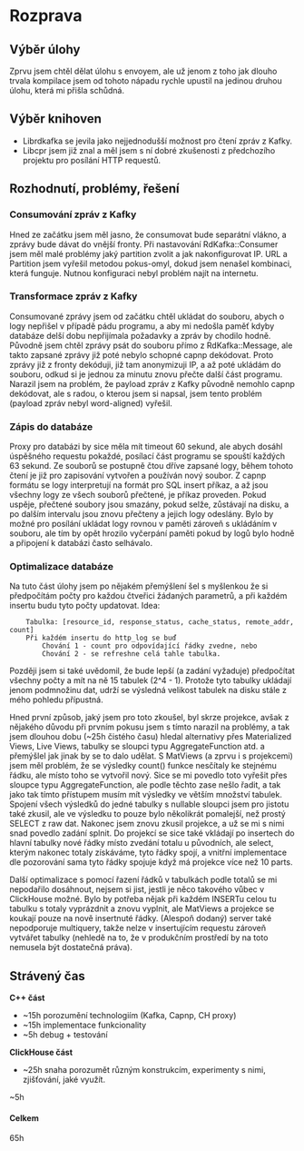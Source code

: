 # Rozprava

## Výběr úlohy

Zprvu jsem chtěl dělat úlohu s envoyem, ale už jenom z toho jak dlouho trvala kompilace jsem od tohoto nápadu rychle upustil na jedinou druhou úlohu, která
mi přišla schůdná.

## Výběr knihoven

- Librdkafka se jevila jako nejjednodušší možnost pro čtení zpráv z Kafky.
- Libcpr jsem již znal a měl jsem s ní dobré zkušenosti z předchozího projektu pro posílání HTTP requestů.

## Rozhodnutí, problémy, řešení

### Consumování zpráv z Kafky

Hned ze začátku jsem měl jasno, že consumovat bude separátní vlákno, a zprávy bude dávat do vnější fronty. Při nastavování RdKafka::Consumer
jsem měl malé problémy jaký partition zvolit a jak nakonfigurovat IP. URL a Partition jsem vyřešil metodou pokus-omyl, dokud jsem nenašel kombinaci,
která funguje. Nutnou konfiguraci nebyl problém najít na internetu.

### Transformace zpráv z Kafky

Consumované zprávy jsem od začátku chtěl ukládat do souboru, abych o logy nepřišel v případě pádu programu, a aby mi nedošla paměť
kdyby databáze delší dobu nepřijímala požadavky a zpráv by chodilo hodně. Původně jsem chtěl zprávy psát do souboru přímo z RdKafka::Message, ale
takto zapsané zprávy již poté nebylo schopné capnp dekódovat. Proto zprávy již z fronty dekóduji, již tam anonymizuji IP, a až poté ukládám do souboru,
odkud si je jednou za minutu znovu přečte další část programu. Narazil jsem na problém, že payload zpráv z Kafky původně nemohlo capnp dekódovat, ale
s radou, o kterou jsem si napsal, jsem tento problém (payload zpráv nebyl word-aligned) vyřešil.

### Zápis do databáze

Proxy pro databázi by sice měla mít timeout 60 sekund, ale abych dosáhl úspěšného requestu pokaždé, posílací část programu se spouští každých 63 sekund.
Ze souborů se postupně čtou dříve zapsané logy, během tohoto čtení je již pro zapisování vytvořen a používán nový soubor. Z capnp formátu se logy 
interpretují na formát pro SQL insert příkaz, a až jsou všechny logy ze všech souborů přečtené, je příkaz proveden. Pokud uspěje, přečtené soubory
jsou smazány, pokud selže, zůstávají na disku, a po dalším intervalu jsou znovu přečteny a jejich logy odeslány. Bylo by možné pro posílání ukládat
logy rovnou v paměti zároveň s ukládáním v souboru, ale tím by opět hrozilo vyčerpání paměti pokud by logů bylo hodně a připojení k databázi často selhávalo.

### Optimalizace databáze

Na tuto část úlohy jsem po nějakém přemýšlení šel s myšlenkou že si předpočítám počty pro každou čtveřici žádaných parametrů, a při každém insertu
budu tyto počty updatovat.
Idea: 
```
    Tabulka: [resource_id, response_status, cache_status, remote_addr, count]
    Při každém insertu do http_log se buď 
        Chování 1 - count pro odpovídající řádky zvedne, nebo
        Chování 2 - se refreshne celá tahle tabulka.
```
Později jsem si také uvědomil, že bude lepší (a zadání vyžaduje) předpočítat všechny počty a mít na ně 15 tabulek (2^4 - 1). Protože tyto tabulky ukládají jenom
podmnožinu dat, udrží se výsledná velikost tabulek na disku stále z mého pohledu přípustná.

Hned první způsob, jaký jsem pro toto zkoušel, byl skrze projekce, avšak z nějakého důvodu při prvním pokusu jsem s tímto narazil na problémy, a tak jsem 
dlouhou dobu (~25h čistého času) hledal alternativy přes Materialized Views, Live Views, tabulky se sloupci typu AggregateFunction atd. a přemýšlel jak jinak 
by se to dalo udělat. S MatViews (a zprvu i s projekcemi) jsem měl problém, že se výsledky count() funkce nesčítaly ke stejnému řádku, ale místo toho se vytvořil
nový. Sice se mi povedlo toto vyřešit přes sloupce typu AggregateFunction, ale podle těchto zase nešlo řadit, a tak jako tak tímto přístupem musím mít výsledky
ve větším množství tabulek. Spojení všech výsledků do jedné tabulky s nullable sloupci jsem pro jistotu také zkusil, ale ve výsledku to pouze bylo několikrát
pomalejší, než prostý SELECT z raw dat. Nakonec jsem znovu zkusil projekce, a už se mi s nimi snad povedlo zadání splnit. Do projekcí se sice také vkládají po 
insertech do hlavní tabulky nové řádky místo zvedání totalu u původních, ale select, kterým nakonec totaly získáváme, tyto řádky spojí, a vnitřní implementace
dle pozorování sama tyto řádky spojuje když má projekce více než 10 parts.

Další optimalizace s pomocí řazení řádků v tabulkách podle totalů se mi nepodařilo dosáhnout, nejsem si jist, jestli je něco takového vůbec v ClickHouse možné.
Bylo by potřeba nějak při každém INSERTu celou tu tabulku s totaly vyprázdnit a znovu vyplnit, ale MatViews a projekce se koukají pouze na nově insertnuté řádky.
(Alespoň dodaný) server také nepodporuje multiquery, takže nelze v insertujícím requestu zároveň vytvářet tabulky (nehledě na to, že v produkčním prostředí by
na toto nemusela být dostatečná práva).

## Strávený čas

**C++ část**
- ~15h porozumění technologiím (Kafka, Capnp, CH proxy)
- ~15h implementace funkcionality
- ~5h debug + testování

**ClickHouse část**
- ~25h snaha porozumět různým konstrukcím, experimenty s nimi, zjišťování, jaké využít.

~5h 

#### Celkem

65h